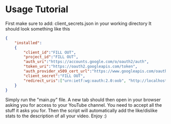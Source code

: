 # Usage Tutorial

First make sure to add: client_secrets.json in your working directory
It should look something like this
```json
{
    "installed":
    {
        "client_id":"FILL OUT",
        "project_id":"FILL OUT",
        "auth_uri":"https://accounts.google.com/o/oauth2/auth",
        "token_uri":"https://oauth2.googleapis.com/token",
        "auth_provider_x509_cert_url":"https://www.googleapis.com/oauth2/v1/certs",
        "client_secret":"FILL OUT",
        "redirect_uris":["urn:ietf:wg:oauth:2.0:oob", "http://localhost"]
    }
}
```

Simply run the "main.py" file. A new tab should then open in your browser asking you for access to your YouTube channel. You need to accept all the stuff it asks you for. Then the script will automatically add the like/dislike stats to the description of all your video. Enjoy :)
